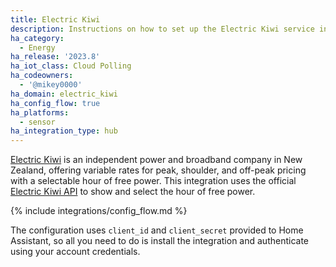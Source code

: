 ```yaml
---
title: Electric Kiwi
description: Instructions on how to set up the Electric Kiwi service in Home Assistant.
ha_category:
  - Energy
ha_release: '2023.8'
ha_iot_class: Cloud Polling
ha_codeowners:
  - '@mikey0000'
ha_domain: electric_kiwi
ha_config_flow: true
ha_platforms:
  - sensor
ha_integration_type: hub
---
```


[Electric Kiwi](https://www.electrickiwi.co.nz/) is an independent power and broadband company in New Zealand, offering variable rates for peak, shoulder, and off-peak pricing with a selectable hour of free power. This integration uses the official [Electric Kiwi API](https://developer.electrickiwi.co.nz) to show and select the hour of free power. 

{% include integrations/config_flow.md %}

<div class='note'>

The configuration uses `client_id` and `client_secret` provided to Home Assistant, so all you need to do is install the integration and authenticate using your account credentials. 

</div>
